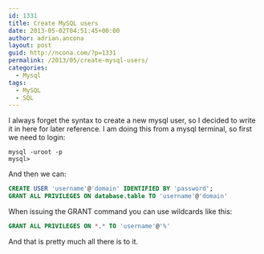 ```yaml
---
id: 1331
title: Create MySQL users
date: 2013-05-02T04:51:45+00:00
author: adrian.ancona
layout: post
guid: http://ncona.com/?p=1331
permalink: /2013/05/create-mysql-users/
categories:
  - Mysql
tags:
  - MySQL
  - SQL
---
```

I always forget the syntax to create a new mysql user, so I decided to write it in here for later reference. I am doing this from a mysql terminal, so first we need to login:

```
mysql -uroot -p
mysql>
```

And then we can:

```sql
CREATE USER 'username'@'domain' IDENTIFIED BY 'password';
GRANT ALL PRIVILEGES ON database.table TO 'username'@'domain'
```

When issuing the GRANT command you can use wildcards like this:

```sql
GRANT ALL PRIVILEGES ON *.* TO 'username'@'%'
```

And that is pretty much all there is to it.

<!--more-->

